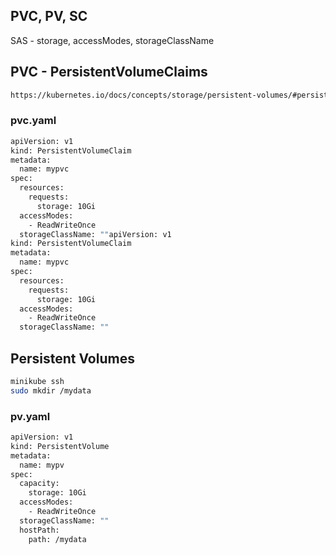 ## PVC, PV, SC
SAS - storage, accessModes, storageClassName
## PVC - PersistentVolumeClaims

```bash
https://kubernetes.io/docs/concepts/storage/persistent-volumes/#persistentvolumeclaims
```
### pvc.yaml
```bash
apiVersion: v1
kind: PersistentVolumeClaim
metadata:
  name: mypvc
spec:
  resources:
    requests:
      storage: 10Gi
  accessModes:
    - ReadWriteOnce
  storageClassName: ""apiVersion: v1
kind: PersistentVolumeClaim
metadata:
  name: mypvc
spec:
  resources:
    requests:
      storage: 10Gi
  accessModes:
    - ReadWriteOnce
  storageClassName: ""
```
## Persistent Volumes
```bash
minikube ssh
sudo mkdir /mydata
```
### pv.yaml
```bash
apiVersion: v1
kind: PersistentVolume
metadata:
  name: mypv
spec:
  capacity:
    storage: 10Gi
  accessModes:
    - ReadWriteOnce
  storageClassName: ""
  hostPath:
    path: /mydata
```
